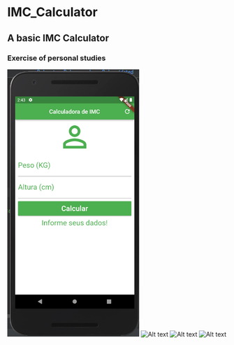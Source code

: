 # IMC_Calculator
## A basic IMC Calculator

### Exercise of personal studies

![Alt text](/images/img.png?raw=true)
![Alt text](/images/img1.png?raw=true)
![Alt text](/images/img2.png?raw=true)
![Alt text](/images/img3.png?raw=true)